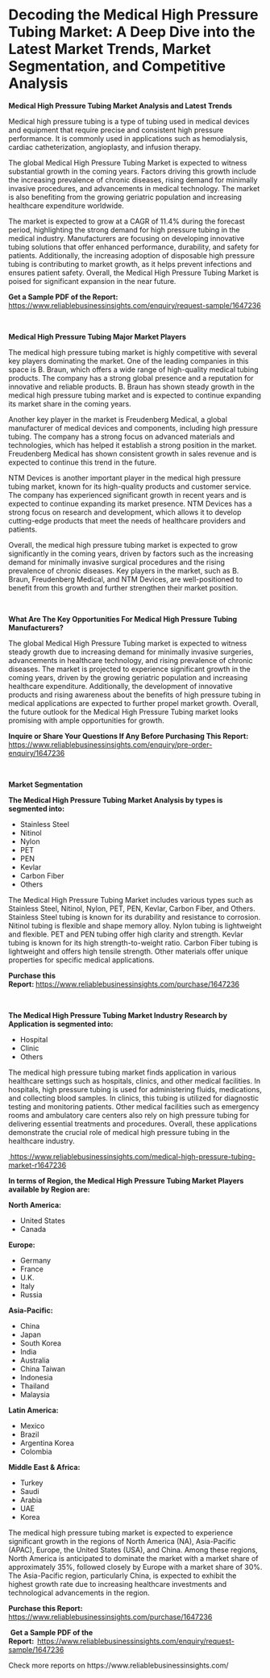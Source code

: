 <p><h1>Decoding the Medical High Pressure Tubing Market: A Deep Dive into the Latest Market Trends, Market Segmentation, and Competitive Analysis</h1></p><p><strong>Medical High Pressure Tubing Market Analysis and Latest Trends</strong></p>
<p><p>Medical high pressure tubing is a type of tubing used in medical devices and equipment that require precise and consistent high pressure performance. It is commonly used in applications such as hemodialysis, cardiac catheterization, angioplasty, and infusion therapy. </p><p>The global Medical High Pressure Tubing Market is expected to witness substantial growth in the coming years. Factors driving this growth include the increasing prevalence of chronic diseases, rising demand for minimally invasive procedures, and advancements in medical technology. The market is also benefiting from the growing geriatric population and increasing healthcare expenditure worldwide.</p><p>The market is expected to grow at a CAGR of 11.4% during the forecast period, highlighting the strong demand for high pressure tubing in the medical industry. Manufacturers are focusing on developing innovative tubing solutions that offer enhanced performance, durability, and safety for patients. Additionally, the increasing adoption of disposable high pressure tubing is contributing to market growth, as it helps prevent infections and ensures patient safety. Overall, the Medical High Pressure Tubing Market is poised for significant expansion in the near future.</p></p>
<p><strong>Get a Sample PDF of the Report:&nbsp;</strong> <a href="https://www.reliablebusinessinsights.com/enquiry/request-sample/1647236">https://www.reliablebusinessinsights.com/enquiry/request-sample/1647236</a></p>
<p>&nbsp;</p>
<p><strong>Medical High Pressure Tubing Major Market Players</strong></p>
<p><p>The medical high pressure tubing market is highly competitive with several key players dominating the market. One of the leading companies in this space is B. Braun, which offers a wide range of high-quality medical tubing products. The company has a strong global presence and a reputation for innovative and reliable products. B. Braun has shown steady growth in the medical high pressure tubing market and is expected to continue expanding its market share in the coming years.</p><p>Another key player in the market is Freudenberg Medical, a global manufacturer of medical devices and components, including high pressure tubing. The company has a strong focus on advanced materials and technologies, which has helped it establish a strong position in the market. Freudenberg Medical has shown consistent growth in sales revenue and is expected to continue this trend in the future.</p><p>NTM Devices is another important player in the medical high pressure tubing market, known for its high-quality products and customer service. The company has experienced significant growth in recent years and is expected to continue expanding its market presence. NTM Devices has a strong focus on research and development, which allows it to develop cutting-edge products that meet the needs of healthcare providers and patients.</p><p>Overall, the medical high pressure tubing market is expected to grow significantly in the coming years, driven by factors such as the increasing demand for minimally invasive surgical procedures and the rising prevalence of chronic diseases. Key players in the market, such as B. Braun, Freudenberg Medical, and NTM Devices, are well-positioned to benefit from this growth and further strengthen their market position.</p></p>
<p>&nbsp;</p>
<p><strong>What Are The Key Opportunities For Medical High Pressure Tubing Manufacturers?</strong></p>
<p><p>The global Medical High Pressure Tubing market is expected to witness steady growth due to increasing demand for minimally invasive surgeries, advancements in healthcare technology, and rising prevalence of chronic diseases. The market is projected to experience significant growth in the coming years, driven by the growing geriatric population and increasing healthcare expenditure. Additionally, the development of innovative products and rising awareness about the benefits of high pressure tubing in medical applications are expected to further propel market growth. Overall, the future outlook for the Medical High Pressure Tubing market looks promising with ample opportunities for growth.</p></p>
<p><strong>Inquire or Share Your Questions If Any Before Purchasing This Report:</strong> <a href="https://www.reliablebusinessinsights.com/enquiry/pre-order-enquiry/1647236">https://www.reliablebusinessinsights.com/enquiry/pre-order-enquiry/1647236</a></p>
<p>&nbsp;</p>
<p><strong>Market Segmentation</strong></p>
<p><strong>The Medical High Pressure Tubing Market Analysis by types is segmented into:</strong></p>
<p><ul><li>Stainless Steel</li><li>Nitinol</li><li>Nylon</li><li>PET</li><li>PEN</li><li>Kevlar</li><li>Carbon Fiber</li><li>Others</li></ul></p>
<p><p>The Medical High Pressure Tubing Market includes various types such as Stainless Steel, Nitinol, Nylon, PET, PEN, Kevlar, Carbon Fiber, and Others. Stainless Steel tubing is known for its durability and resistance to corrosion. Nitinol tubing is flexible and shape memory alloy. Nylon tubing is lightweight and flexible. PET and PEN tubing offer high clarity and strength. Kevlar tubing is known for its high strength-to-weight ratio. Carbon Fiber tubing is lightweight and offers high tensile strength. Other materials offer unique properties for specific medical applications.</p></p>
<p><strong>Purchase this Report:&nbsp;</strong><a href="https://www.reliablebusinessinsights.com/purchase/1647236">https://www.reliablebusinessinsights.com/purchase/1647236</a></p>
<p>&nbsp;</p>
<p><strong>The Medical High Pressure Tubing Market Industry Research by Application is segmented into:</strong></p>
<p><ul><li>Hospital</li><li>Clinic</li><li>Others</li></ul></p>
<p><p>The medical high pressure tubing market finds application in various healthcare settings such as hospitals, clinics, and other medical facilities. In hospitals, high pressure tubing is used for administering fluids, medications, and collecting blood samples. In clinics, this tubing is utilized for diagnostic testing and monitoring patients. Other medical facilities such as emergency rooms and ambulatory care centers also rely on high pressure tubing for delivering essential treatments and procedures. Overall, these applications demonstrate the crucial role of medical high pressure tubing in the healthcare industry.</p></p>
<p><a href="https://www.reliablebusinessinsights.com/medical-high-pressure-tubing-market-r1647236">&nbsp;https://www.reliablebusinessinsights.com/medical-high-pressure-tubing-market-r1647236</a></p>
<p><strong>In terms of Region, the Medical High Pressure Tubing Market Players available by Region are:</strong></p>
<p>
    <p> <strong> North America: </strong>
        <ul>
            <li>United States</li>
            <li>Canada</li>
        </ul>
        </p> 
    <p> <strong> Europe: </strong>
        <ul>
            <li>Germany</li>
            <li>France</li>
            <li>U.K.</li>
            <li>Italy</li>
            <li>Russia</li>
        </ul>
        </p> 
    <p> <strong> Asia-Pacific: </strong>
        <ul>
            <li>China</li>
            <li>Japan</li>
            <li>South Korea</li>
            <li>India</li>
            <li>Australia</li>
            <li>China Taiwan</li>
            <li>Indonesia</li>
            <li>Thailand</li>
            <li>Malaysia</li>
        </ul>
        </p> 
    <p> <strong> Latin America: </strong>
        <ul>
            <li>Mexico</li>
            <li>Brazil</li>
            <li>Argentina Korea</li>
            <li>Colombia</li>
        </ul>
        </p> 
    <p> <strong> Middle East & Africa: </strong>
        <ul>
            <li>Turkey</li>
            <li>Saudi</li>
            <li>Arabia</li>
            <li>UAE</li>
            <li>Korea</li>
        </ul>
    </p>
    </p>
<p><p>The medical high pressure tubing market is expected to experience significant growth in the regions of North America (NA), Asia-Pacific (APAC), Europe, the United States (USA), and China. Among these regions, North America is anticipated to dominate the market with a market share of approximately 35%, followed closely by Europe with a market share of 30%. The Asia-Pacific region, particularly China, is expected to exhibit the highest growth rate due to increasing healthcare investments and technological advancements in the region.</p></p>
<p><strong>Purchase this Report: </strong><a href="https://www.reliablebusinessinsights.com/purchase/1647236">https://www.reliablebusinessinsights.com/purchase/1647236</a></p>
<p>&nbsp;<strong>Get a Sample PDF of the Report:&nbsp;&nbsp;</strong><a href="https://www.reliablebusinessinsights.com/enquiry/request-sample/1647236">https://www.reliablebusinessinsights.com/enquiry/request-sample/1647236</a></p>
<p><strong></strong></p>
<p>Check more reports on https://www.reliablebusinessinsights.com/</p>